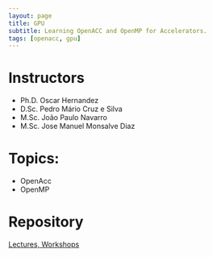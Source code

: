 ```yaml
---
layout: page
title: GPU
subtitle: Learning OpenACC and OpenMP for Accelerators.
tags: [openacc, gpu]
---
```


# Instructors

* Ph.D. Oscar Hernandez
* D.Sc. Pedro Mário Cruz e Silva
* M.Sc. João Paulo Navarro
* M.Sc. Jose Manuel Monsalve Diaz

# Topics:
* OpenAcc
* OpenMP

# Repository

[Lectures, Workshops](https://github.com/saj11/Summer-Schools/tree/master/Big%20Data%20Summer%20School#big-data-summer-school-2018)